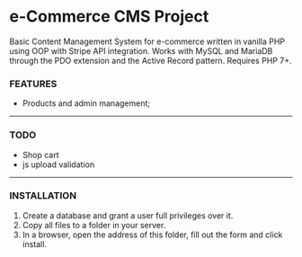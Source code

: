 # e-Commerce CMS Project

Basic Content Management System for e-commerce written in vanilla PHP using OOP with Stripe API integration. Works with MySQL and MariaDB through the PDO extension and the Active Record pattern. Requires PHP 7+.

### FEATURES

- Products and admin management;

---

### TODO

- Shop cart
- js upload validation

---

### INSTALLATION

1. Create a database and grant a user full privileges over it.
2. Copy all files to a folder in your server.
3. In a browser, open the address of this folder, fill out the form and click install.
